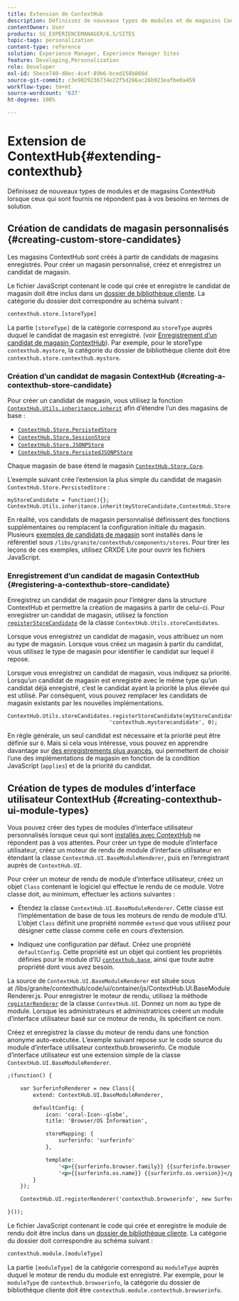 ```yaml
---
title: Extension de ContextHub
description: Définissez de nouveaux types de modules et de magasins ContextHub lorsque ceux qui sont fournis ne répondent pas à vos besoins.
contentOwner: User
products: SG_EXPERIENCEMANAGER/6.5/SITES
topic-tags: personalization
content-type: reference
solution: Experience Manager, Experience Manager Sites
feature: Developing,Personalization
role: Developer
exl-id: 5bece740-d8ec-4cef-89b6-bced158b866d
source-git-commit: c3e9029236734e22f5d266ac26b923eafbe0a459
workflow-type: tm+mt
source-wordcount: '637'
ht-degree: 100%

---
```


# Extension de ContextHub{#extending-contexthub}

Définissez de nouveaux types de modules et de magasins ContextHub lorsque ceux qui sont fournis ne répondent pas à vos besoins en termes de solution.

## Création de candidats de magasin personnalisés {#creating-custom-store-candidates}

Les magasins ContextHub sont créés à partir de candidats de magasins enregistrés. Pour créer un magasin personnalisé, créez et enregistrez un candidat de magasin.

Le fichier JavaScript contenant le code qui crée et enregistre le candidat de magasin doit être inclus dans un [dossier de bibliothèque cliente](/help/sites-developing/clientlibs.md#creating-client-library-folders). La catégorie du dossier doit correspondre au schéma suivant :

```xml
contexthub.store.[storeType]
```

La partie `[storeType]` de la catégorie correspond au `storeType` auprès duquel le candidat de magasin est enregistré. (voir [Enregistrement d’un candidat de magasin ContextHub](/help/sites-developing/ch-extend.md#registering-a-contexthub-store-candidate)). Par exemple, pour le storeType `contexthub.mystore`, la catégorie du dossier de bibliothèque cliente doit être `contexthub.store.contexthub.mystore`.

### Création d’un candidat de magasin ContextHub {#creating-a-contexthub-store-candidate}

Pour créer un candidat de magasin, vous utilisez la fonction [`ContextHub.Utils.inheritance.inherit`](/help/sites-developing/contexthub-api.md#inherit-child-parent) afin d’étendre l’un des magasins de base :

* [`ContextHub.Store.PersistedStore`](/help/sites-developing/contexthub-api.md#contexthub-store-persistedstore)
* [`ContextHub.Store.SessionStore`](/help/sites-developing/contexthub-api.md#contexthub-store-sessionstore)
* [`ContextHub.Store.JSONPStore`](/help/sites-developing/contexthub-api.md#contexthub-store-jsonpstore)
* [`ContextHub.Store.PersistedJSONPStore`](/help/sites-developing/contexthub-api.md#contexthub-store-persistedjsonpstore)

Chaque magasin de base étend le magasin [`ContextHub.Store.Core`](/help/sites-developing/contexthub-api.md#contexthub-store-core).

L’exemple suivant crée l’extension la plus simple du candidat de magasin `ContextHub.Store.PersistedStore` :

```
myStoreCandidate = function(){};
ContextHub.Utils.inheritance.inherit(myStoreCandidate,ContextHub.Store.PersistedStore);
```

En réalité, vos candidats de magasin personnalisé définissent des fonctions supplémentaires ou remplacent la configuration initiale du magasin. Plusieurs [exemples de candidats de magasin](/help/sites-developing/ch-samplestores.md) sont installés dans le référentiel sous `/libs/granite/contexthub/components/stores`. Pour tirer les leçons de ces exemples, utilisez CRXDE Lite pour ouvrir les fichiers JavaScript.

### Enregistrement d’un candidat de magasin ContextHub {#registering-a-contexthub-store-candidate}

Enregistrez un candidat de magasin pour l’intégrer dans la structure ContextHub et permettre la création de magasins à partir de celui-ci. Pour enregistrer un candidat de magasin, utilisez la fonction [`registerStoreCandidate`](/help/sites-developing/contexthub-api.md#registerstorecandidate-store-storetype-priority-applies) de la classe `ContextHub.Utils.storeCandidates`.

Lorsque vous enregistrez un candidat de magasin, vous attribuez un nom au type de magasin. Lorsque vous créez un magasin à partir du candidat, vous utilisez le type de magasin pour identifier le candidat sur lequel il repose.

Lorsque vous enregistrez un candidat de magasin, vous indiquez sa priorité. Lorsqu’un candidat de magasin est enregistré avec le même type qu’un candidat déjà enregistré, c’est le candidat ayant la priorité la plus élevée qui est utilisé. Par conséquent, vous pouvez remplacer les candidats de magasin existants par les nouvelles implémentations.

```
ContextHub.Utils.storeCandidates.registerStoreCandidate(myStoreCandidate,
                                'contexthub.mystorecandidate', 0);
```

En règle générale, un seul candidat est nécessaire et la priorité peut être définie sur `0`. Mais si cela vous intéresse, vous pouvez en apprendre davantage sur [des enregistrements plus avancés,](/help/sites-developing/contexthub-api.md#registerstorecandidate-store-storetype-priority-applies) qui permettent de choisir l’une des implémentations de magasin en fonction de la condition JavaScript (`applies`) et de la priorité du candidat.

## Création de types de modules d’interface utilisateur ContextHub {#creating-contexthub-ui-module-types}

Vous pouvez créer des types de modules d’interface utilisateur personnalisés lorsque ceux qui sont [installés avec ContextHub](/help/sites-developing/ch-samplemodules.md) ne répondent pas à vos attentes. Pour créer un type de module d’interface utilisateur, créez un moteur de rendu de module d’interface utilisateur en étendant la classe `ContextHub.UI.BaseModuleRenderer`, puis en l’enregistrant auprès de `ContextHub.UI`.

Pour créer un moteur de rendu de module d’interface utilisateur, créez un objet `Class` contenant le logiciel qui effectue le rendu de ce module. Votre classe doit, au minimum, effectuer les actions suivantes :

* Étendez la classe `ContextHub.UI.BaseModuleRenderer`. Cette classe est l’implémentation de base de tous les moteurs de rendu de module d’IU. L’objet `Class` définit une propriété nommée `extend` que vous utilisez pour désigner cette classe comme celle en cours d’extension.

* Indiquez une configuration par défaut. Créez une propriété `defaultConfig`. Cette propriété est un objet qui contient les propriétés définies pour le module d’IU [`contexthub.base`](/help/sites-developing/ch-samplemodules.md#contexthub-base-ui-module-type), ainsi que toute autre propriété dont vous avez besoin.

La source de `ContextHub.UI.BaseModuleRenderer` est située sous at /libs/granite/contexthub/code/ui/container/js/ContextHub.UI.BaseModuleRenderer.js. Pour enregistrer le moteur de rendu, utilisez la méthode [`registerRenderer`](/help/sites-developing/contexthub-api.md#registerrenderer-moduletype-renderer-dontrender) de la classe `ContextHub.UI`. Donnez un nom au type de module. Lorsque les administrateurs et administratrices créent un module d’interface utilisateur basé sur ce moteur de rendu, ils spécifient ce nom.

Créez et enregistrez la classe du moteur de rendu dans une fonction anonyme auto-exécutée. L’exemple suivant repose sur le code source du module d’interface utilisateur contexthub.browserinfo. Ce module d’interface utilisateur est une extension simple de la classe `ContextHub.UI.BaseModuleRenderer`.

```xml
;(function() {

    var SurferinfoRenderer = new Class({
        extend: ContextHub.UI.BaseModuleRenderer,

        defaultConfig: {
            icon: 'coral-Icon--globe',
            title: 'Browser/OS Information',

            storeMapping: {
                surferinfo: 'surferinfo'
            },

            template:
                '<p>{{surferinfo.browser.family}} {{surferinfo.browser.version}}</p>' +
                '<p>{{surferinfo.os.name}} {{surferinfo.os.version}}</p>'
        }
    });

    ContextHub.UI.registerRenderer('contexthub.browserinfo', new SurferinfoRenderer());

}());
```

Le fichier JavaScript contenant le code qui crée et enregistre le module de rendu doit être inclus dans un [dossier de bibliothèque cliente](/help/sites-developing/clientlibs.md#creating-client-library-folders). La catégorie du dossier doit correspondre au schéma suivant :

```xml
contexthub.module.[moduleType]
```

La partie `[moduleType]` de la catégorie correspond au `moduleType` auprès duquel le moteur de rendu du module est enregistré. Par exemple, pour le `moduleType` de `contexthub.browserinfo`, la catégorie du dossier de bibliothèque cliente doit être `contexthub.module.contexthub.browserinfo`.
